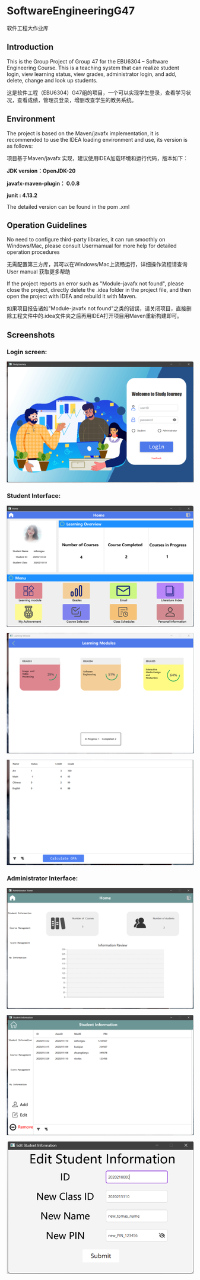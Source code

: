 # SoftwareEngineeringG47
软件工程大作业库

## Introduction
This is the Group Project of Group 47 for the EBU6304 – Software Engineering Course. This is a teaching system that can realize student login, view learning status, view grades, administrator login, and add, delete, change and look up students.

这是软件工程（EBU6304）G47组的项目，一个可以实现学生登录，查看学习状况，查看成绩，管理员登录，增删改查学生的教务系统。

## Environment
The project is based on the Maven/javafx implementation, it is recommended to use the IDEA loading environment and use, its version is as follows:

项目基于Maven/javafx 实现，建议使用IDEA加载环境和运行代码，版本如下：

**JDK version：OpenJDK-20**

**javafx-maven-plugin： 0.0.8**

**junit : 4.13.2**


The detailed version can be found in the pom .xml

## Operation Guidelines

No need to configure third-party libraries, it can run smoothly on Windows/Mac, please consult Usermamual for more help for detailed operation procedures 

无需配置第三方库，其可以在Windows/Mac上流畅运行，详细操作流程请查询User manual 获取更多帮助

If the project reports an error such as "Module-javafx not found", please close the project, directly delete the .idea folder in the project file, and then open the project with IDEA and rebuild it with Maven.

如果项目报告诸如"Module-javafx not found"之类的错误，请关闭项目，直接删除工程文件中的.idea文件夹之后再用IDEA打开项目用Maven重新构建即可。

## Screenshots

### Login screen:

![image](pictures/login.png)
 
### Student Interface:
 
![image](pictures/student.png)
 
![image](pictures/studentcourse.png)
 
![image](pictures/GPA.png)

### Administrator Interface:
 
 ![image](pictures/admin.png)
 
 ![image](pictures/adminadd.png)
 
 ![image](pictures/adminedit.png)
 
